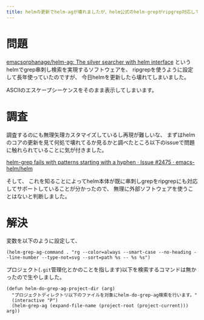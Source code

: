 ```yaml
---
title: helmの更新でhelm-agが壊れましたが、helm公式のhelm-grepがripgrep対応していたのでそちらに乗り換えました
---
```


# 問題

[emacsorphanage/helm-ag: The silver searcher with helm interface](https://github.com/emacsorphanage/helm-ag)
というhelmでgrep串刺し検索を実現するソフトウェアを、
ripgrepを使うように設定して長年使っていたのですが、
今日helmを更新したら壊れてしまいました。

ASCIIのエスケープシーケンスをそのまま表示してしまいます。

# 調査

調査するのにも無理矢理カスタマイズしているし再現が難しいな、
まずはhelmのコアの更新を見て何処で壊れてるか見るかと調べたところ以下のissueで問題に触れられていることに気が付きました。

[helm-grep fails with patterns starting with a hyphen · Issue #2475 · emacs-helm/helm](https://github.com/emacs-helm/helm/issues/2475)

そして、
これを知ることによってhelm本体が既に串刺しgrepをripgrepにも対応してサポートしていることが分かったので、
無理に外部ソフトウェアを使うことはないと判断しました。

# 解決

変数を以下のように設定して、

~~~elisp
(helm-grep-ag-command . "rg --color=always --smart-case --no-heading --line-number --type-not=svg --sort=path %s -- %s %s")
~~~

プロジェクト(`.git`管理化とかのことを指します)以下を検索するコマンドは無かったので生やしました。

~~~elisp
(defun helm-do-grep-ag-project-dir (arg)
  "プロジェクトディレクトリ以下のファイルを対象にhelm-do-grep-ag検索を行います。"
  (interactive "P")
  (helm-grep-ag (expand-file-name (project-root (project-current))) arg))
~~~

